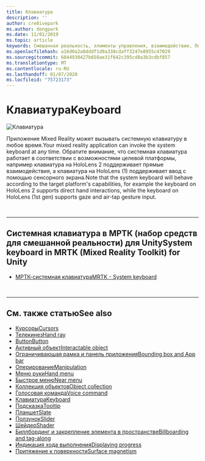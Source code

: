 ```yaml
---
title: Клавиатура
description: ''
author: cre8ivepark
ms.author: dongpark
ms.date: 11/01/2019
ms.topic: article
keywords: Смешанная реальность, элементы управления, взаимодействие, Пользовательский интерфейс, UX
ms.openlocfilehash: a16d0a2a8dddf1d9a338cdaff3247e8955c47029
ms.sourcegitcommit: 6844930427b658ae31f642c395cd8a3b3cdbf857
ms.translationtype: MT
ms.contentlocale: ru-RU
ms.lasthandoff: 01/07/2020
ms.locfileid: "75723173"
---
```

# <a name="keyboard"></a><span data-ttu-id="05995-103">Клавиатура</span><span class="sxs-lookup"><span data-stu-id="05995-103">Keyboard</span></span>

![Клавиатура](images/UX/UX_Hero_Keyboard.jpg)

<span data-ttu-id="05995-105">Приложение Mixed Reality может вызывать системную клавиатуру в любое время.</span><span class="sxs-lookup"><span data-stu-id="05995-105">Your mixed reality application can invoke the system keyboard at any time.</span></span> <span data-ttu-id="05995-106">Обратите внимание, что системная клавиатура работает в соответствии с возможностями целевой платформы, например клавиатура на HoloLens 2 поддерживает прямые взаимодействия, а клавиатура на HoloLens (1) поддерживает ввод с помощью сенсорного экрана.</span><span class="sxs-lookup"><span data-stu-id="05995-106">Note that the system keyboard will behave according to the target platform's capabilities, for example the keyboard on HoloLens 2 supports direct hand interactions, while the keyboard on HoloLens (1st gen) supports gaze and air-tap gesture input.</span></span>


<br>

---

## <a name="system-keyboard-in-mrtk-mixed-reality-toolkit-for-unity"></a><span data-ttu-id="05995-107">Системная клавиатура в МРТК (набор средств для смешанной реальности) для Unity</span><span class="sxs-lookup"><span data-stu-id="05995-107">System keyboard in MRTK (Mixed Reality Toolkit) for Unity</span></span>

* [<span data-ttu-id="05995-108">МРТК-системная клавиатура</span><span class="sxs-lookup"><span data-stu-id="05995-108">MRTK - System keyboard</span></span>](https://microsoft.github.io/MixedRealityToolkit-Unity/Documentation/README_SystemKeyboard.html)

<br>

---

## <a name="see-also"></a><span data-ttu-id="05995-109">См. также статью</span><span class="sxs-lookup"><span data-stu-id="05995-109">See also</span></span>

* [<span data-ttu-id="05995-110">Курсоры</span><span class="sxs-lookup"><span data-stu-id="05995-110">Cursors</span></span>](cursors.md)
* [<span data-ttu-id="05995-111">Телекинез</span><span class="sxs-lookup"><span data-stu-id="05995-111">Hand ray</span></span>](point-and-commit.md)
* [<span data-ttu-id="05995-112">Button</span><span class="sxs-lookup"><span data-stu-id="05995-112">Button</span></span>](button.md)
* [<span data-ttu-id="05995-113">Активный объект</span><span class="sxs-lookup"><span data-stu-id="05995-113">Interactable object</span></span>](interactable-object.md)
* [<span data-ttu-id="05995-114">Ограничивающая рамка и панель приложения</span><span class="sxs-lookup"><span data-stu-id="05995-114">Bounding box and App bar</span></span>](app-bar-and-bounding-box.md)
* [<span data-ttu-id="05995-115">Оперирование</span><span class="sxs-lookup"><span data-stu-id="05995-115">Manipulation</span></span>](direct-manipulation.md)
* [<span data-ttu-id="05995-116">Меню руки</span><span class="sxs-lookup"><span data-stu-id="05995-116">Hand menu</span></span>](hand-menu.md)
* [<span data-ttu-id="05995-117">Быстрое меню</span><span class="sxs-lookup"><span data-stu-id="05995-117">Near menu</span></span>](near-menu.md)
* [<span data-ttu-id="05995-118">Коллекция объектов</span><span class="sxs-lookup"><span data-stu-id="05995-118">Object collection</span></span>](object-collection.md)
* [<span data-ttu-id="05995-119">Голосовая команда</span><span class="sxs-lookup"><span data-stu-id="05995-119">Voice command</span></span>](voice-input.md)
* [<span data-ttu-id="05995-120">Клавиатура</span><span class="sxs-lookup"><span data-stu-id="05995-120">Keyboard</span></span>](keyboard.md)
* [<span data-ttu-id="05995-121">Подсказка</span><span class="sxs-lookup"><span data-stu-id="05995-121">Tooltip</span></span>](tooltip.md)
* [<span data-ttu-id="05995-122">Планшет</span><span class="sxs-lookup"><span data-stu-id="05995-122">Slate</span></span>](slate.md)
* [<span data-ttu-id="05995-123">Ползунок</span><span class="sxs-lookup"><span data-stu-id="05995-123">Slider</span></span>](slider.md)
* [<span data-ttu-id="05995-124">Шейдер</span><span class="sxs-lookup"><span data-stu-id="05995-124">Shader</span></span>](shader.md)
* [<span data-ttu-id="05995-125">Биллбординг и закрепление элемента в пространстве</span><span class="sxs-lookup"><span data-stu-id="05995-125">Billboarding and tag-along</span></span>](billboarding-and-tag-along.md)
* [<span data-ttu-id="05995-126">Индикация хода выполнения</span><span class="sxs-lookup"><span data-stu-id="05995-126">Displaying progress</span></span>](progress.md)
* [<span data-ttu-id="05995-127">Притяжение к поверхности</span><span class="sxs-lookup"><span data-stu-id="05995-127">Surface magnetism</span></span>](surface-magnetism.md)
